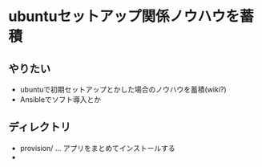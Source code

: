 # ubuntuセットアップ関係ノウハウを蓄積
## やりたい
  - ubuntuで初期セットアップとかした場合のノウハウを蓄積(wiki?)
  - Ansibleでソフト導入とか

## ディレクトリ
  - provision/ ... アプリをまとめてインストールする 
  - 
